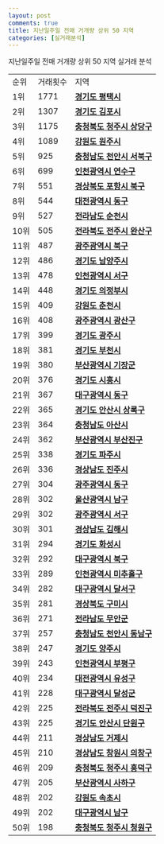 ```yaml
---
layout: post
comments: true
title: 지난일주일 전매 거개량 상위 50 지역
categories: [실거래분석]
---
```


지난일주일 전매 거개량 상위 50 지역 실거래 분석

<table>
  <tr>
    <td>순위</td>
    <td>거래횟수</td>
    <td>지역</td>
  </tr>

  <tr>
    <td>1위</td>
    <td>1771</td>
    <td colspan="4" style="font-weight: bold;"><a href="/실거래가/2021/06/25/41220.html">경기도 평택시 </a></td>
  </tr>

  <tr>
    <td>2위</td>
    <td>1307</td>
    <td colspan="4" style="font-weight: bold;"><a href="/실거래가/2021/06/25/41570.html">경기도 김포시 </a></td>
  </tr>

  <tr>
    <td>3위</td>
    <td>1175</td>
    <td colspan="4" style="font-weight: bold;"><a href="/실거래가/2021/06/25/43111.html">충청북도 청주시 상당구 </a></td>
  </tr>

  <tr>
    <td>4위</td>
    <td>1089</td>
    <td colspan="4" style="font-weight: bold;"><a href="/실거래가/2021/06/25/42130.html">강원도 원주시 </a></td>
  </tr>

  <tr>
    <td>5위</td>
    <td>925</td>
    <td colspan="4" style="font-weight: bold;"><a href="/실거래가/2021/06/25/44133.html">충청남도 천안시 서북구 </a></td>
  </tr>

  <tr>
    <td>6위</td>
    <td>699</td>
    <td colspan="4" style="font-weight: bold;"><a href="/실거래가/2021/06/25/28185.html">인천광역시 연수구 </a></td>
  </tr>

  <tr>
    <td>7위</td>
    <td>551</td>
    <td colspan="4" style="font-weight: bold;"><a href="/실거래가/2021/06/25/47113.html">경상북도 포항시 북구 </a></td>
  </tr>

  <tr>
    <td>8위</td>
    <td>544</td>
    <td colspan="4" style="font-weight: bold;"><a href="/실거래가/2021/06/25/30110.html">대전광역시 동구 </a></td>
  </tr>

  <tr>
    <td>9위</td>
    <td>527</td>
    <td colspan="4" style="font-weight: bold;"><a href="/실거래가/2021/06/25/46150.html">전라남도 순천시 </a></td>
  </tr>

  <tr>
    <td>10위</td>
    <td>505</td>
    <td colspan="4" style="font-weight: bold;"><a href="/실거래가/2021/06/25/45111.html">전라북도 전주시 완산구 </a></td>
  </tr>

  <tr>
    <td>11위</td>
    <td>487</td>
    <td colspan="4" style="font-weight: bold;"><a href="/실거래가/2021/06/25/29170.html">광주광역시 북구 </a></td>
  </tr>

  <tr>
    <td>12위</td>
    <td>486</td>
    <td colspan="4" style="font-weight: bold;"><a href="/실거래가/2021/06/25/41360.html">경기도 남양주시 </a></td>
  </tr>

  <tr>
    <td>13위</td>
    <td>478</td>
    <td colspan="4" style="font-weight: bold;"><a href="/실거래가/2021/06/25/28260.html">인천광역시 서구 </a></td>
  </tr>

  <tr>
    <td>14위</td>
    <td>448</td>
    <td colspan="4" style="font-weight: bold;"><a href="/실거래가/2021/06/25/41150.html">경기도 의정부시 </a></td>
  </tr>

  <tr>
    <td>15위</td>
    <td>409</td>
    <td colspan="4" style="font-weight: bold;"><a href="/실거래가/2021/06/25/42110.html">강원도 춘천시 </a></td>
  </tr>

  <tr>
    <td>16위</td>
    <td>408</td>
    <td colspan="4" style="font-weight: bold;"><a href="/실거래가/2021/06/25/29200.html">광주광역시 광산구 </a></td>
  </tr>

  <tr>
    <td>17위</td>
    <td>399</td>
    <td colspan="4" style="font-weight: bold;"><a href="/실거래가/2021/06/25/41610.html">경기도 광주시 </a></td>
  </tr>

  <tr>
    <td>18위</td>
    <td>381</td>
    <td colspan="4" style="font-weight: bold;"><a href="/실거래가/2021/06/25/41190.html">경기도 부천시 </a></td>
  </tr>

  <tr>
    <td>19위</td>
    <td>380</td>
    <td colspan="4" style="font-weight: bold;"><a href="/실거래가/2021/06/25/26710.html">부산광역시 기장군 </a></td>
  </tr>

  <tr>
    <td>20위</td>
    <td>376</td>
    <td colspan="4" style="font-weight: bold;"><a href="/실거래가/2021/06/25/41390.html">경기도 시흥시 </a></td>
  </tr>

  <tr>
    <td>21위</td>
    <td>367</td>
    <td colspan="4" style="font-weight: bold;"><a href="/실거래가/2021/06/25/27140.html">대구광역시 동구 </a></td>
  </tr>

  <tr>
    <td>22위</td>
    <td>365</td>
    <td colspan="4" style="font-weight: bold;"><a href="/실거래가/2021/06/25/41271.html">경기도 안산시 상록구 </a></td>
  </tr>

  <tr>
    <td>23위</td>
    <td>364</td>
    <td colspan="4" style="font-weight: bold;"><a href="/실거래가/2021/06/25/44200.html">충청남도 아산시 </a></td>
  </tr>

  <tr>
    <td>24위</td>
    <td>362</td>
    <td colspan="4" style="font-weight: bold;"><a href="/실거래가/2021/06/25/26230.html">부산광역시 부산진구 </a></td>
  </tr>

  <tr>
    <td>25위</td>
    <td>338</td>
    <td colspan="4" style="font-weight: bold;"><a href="/실거래가/2021/06/25/41480.html">경기도 파주시 </a></td>
  </tr>

  <tr>
    <td>26위</td>
    <td>336</td>
    <td colspan="4" style="font-weight: bold;"><a href="/실거래가/2021/06/25/48170.html">경상남도 진주시 </a></td>
  </tr>

  <tr>
    <td>27위</td>
    <td>304</td>
    <td colspan="4" style="font-weight: bold;"><a href="/실거래가/2021/06/25/29110.html">광주광역시 동구 </a></td>
  </tr>

  <tr>
    <td>28위</td>
    <td>302</td>
    <td colspan="4" style="font-weight: bold;"><a href="/실거래가/2021/06/25/31140.html">울산광역시 남구 </a></td>
  </tr>

  <tr>
    <td>29위</td>
    <td>302</td>
    <td colspan="4" style="font-weight: bold;"><a href="/실거래가/2021/06/25/29140.html">광주광역시 서구 </a></td>
  </tr>

  <tr>
    <td>30위</td>
    <td>301</td>
    <td colspan="4" style="font-weight: bold;"><a href="/실거래가/2021/06/25/48250.html">경상남도 김해시 </a></td>
  </tr>

  <tr>
    <td>31위</td>
    <td>294</td>
    <td colspan="4" style="font-weight: bold;"><a href="/실거래가/2021/06/25/41590.html">경기도 화성시 </a></td>
  </tr>

  <tr>
    <td>32위</td>
    <td>292</td>
    <td colspan="4" style="font-weight: bold;"><a href="/실거래가/2021/06/25/27230.html">대구광역시 북구 </a></td>
  </tr>

  <tr>
    <td>33위</td>
    <td>289</td>
    <td colspan="4" style="font-weight: bold;"><a href="/실거래가/2021/06/25/28177.html">인천광역시 미추홀구 </a></td>
  </tr>

  <tr>
    <td>34위</td>
    <td>282</td>
    <td colspan="4" style="font-weight: bold;"><a href="/실거래가/2021/06/25/27290.html">대구광역시 달서구 </a></td>
  </tr>

  <tr>
    <td>35위</td>
    <td>281</td>
    <td colspan="4" style="font-weight: bold;"><a href="/실거래가/2021/06/25/47190.html">경상북도 구미시 </a></td>
  </tr>

  <tr>
    <td>36위</td>
    <td>271</td>
    <td colspan="4" style="font-weight: bold;"><a href="/실거래가/2021/06/25/46840.html">전라남도 무안군 </a></td>
  </tr>

  <tr>
    <td>37위</td>
    <td>257</td>
    <td colspan="4" style="font-weight: bold;"><a href="/실거래가/2021/06/25/44131.html">충청남도 천안시 동남구 </a></td>
  </tr>

  <tr>
    <td>38위</td>
    <td>247</td>
    <td colspan="4" style="font-weight: bold;"><a href="/실거래가/2021/06/25/41630.html">경기도 양주시 </a></td>
  </tr>

  <tr>
    <td>39위</td>
    <td>243</td>
    <td colspan="4" style="font-weight: bold;"><a href="/실거래가/2021/06/25/28237.html">인천광역시 부평구 </a></td>
  </tr>

  <tr>
    <td>40위</td>
    <td>234</td>
    <td colspan="4" style="font-weight: bold;"><a href="/실거래가/2021/06/25/30200.html">대전광역시 유성구 </a></td>
  </tr>

  <tr>
    <td>41위</td>
    <td>228</td>
    <td colspan="4" style="font-weight: bold;"><a href="/실거래가/2021/06/25/27710.html">대구광역시 달성군 </a></td>
  </tr>

  <tr>
    <td>42위</td>
    <td>225</td>
    <td colspan="4" style="font-weight: bold;"><a href="/실거래가/2021/06/25/45113.html">전라북도 전주시 덕진구 </a></td>
  </tr>

  <tr>
    <td>43위</td>
    <td>225</td>
    <td colspan="4" style="font-weight: bold;"><a href="/실거래가/2021/06/25/41273.html">경기도 안산시 단원구 </a></td>
  </tr>

  <tr>
    <td>44위</td>
    <td>211</td>
    <td colspan="4" style="font-weight: bold;"><a href="/실거래가/2021/06/25/48310.html">경상남도 거제시 </a></td>
  </tr>

  <tr>
    <td>45위</td>
    <td>210</td>
    <td colspan="4" style="font-weight: bold;"><a href="/실거래가/2021/06/25/48121.html">경상남도 창원시 의창구 </a></td>
  </tr>

  <tr>
    <td>46위</td>
    <td>209</td>
    <td colspan="4" style="font-weight: bold;"><a href="/실거래가/2021/06/25/43113.html">충청북도 청주시 흥덕구 </a></td>
  </tr>

  <tr>
    <td>47위</td>
    <td>205</td>
    <td colspan="4" style="font-weight: bold;"><a href="/실거래가/2021/06/25/26380.html">부산광역시 사하구 </a></td>
  </tr>

  <tr>
    <td>48위</td>
    <td>202</td>
    <td colspan="4" style="font-weight: bold;"><a href="/실거래가/2021/06/25/42210.html">강원도 속초시 </a></td>
  </tr>

  <tr>
    <td>49위</td>
    <td>202</td>
    <td colspan="4" style="font-weight: bold;"><a href="/실거래가/2021/06/25/27200.html">대구광역시 남구 </a></td>
  </tr>

  <tr>
    <td>50위</td>
    <td>198</td>
    <td colspan="4" style="font-weight: bold;"><a href="/실거래가/2021/06/25/43114.html">충청북도 청주시 청원구 </a></td>
  </tr>

</table>

